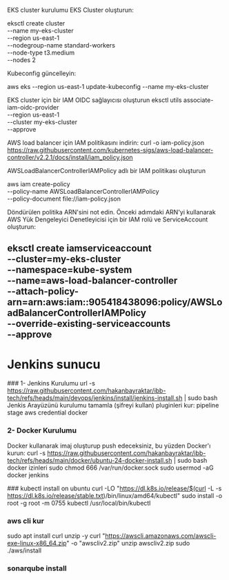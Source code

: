 EKS cluster kurulumu
EKS Cluster oluşturun:

eksctl create cluster \
  --name my-eks-cluster \
  --region us-east-1 \
  --nodegroup-name standard-workers \
  --node-type t3.medium \
  --nodes 2

Kubeconfig güncelleyin:

aws eks --region us-east-1 update-kubeconfig --name my-eks-cluster

EKS cluster için bir IAM OIDC sağlayıcısı oluşturun
eksctl utils associate-iam-oidc-provider \
   --region us-east-1 \
   --cluster my-eks-cluster \
   --approve


AWS load balancer için IAM politikasını indirin:
curl -o iam-policy.json https://raw.githubusercontent.com/kubernetes-sigs/aws-load-balancer-controller/v2.2.1/docs/install/iam_policy.json

AWSLoadBalancerControllerIAMPolicy adlı bir IAM politikası oluşturun

aws iam create-policy \
   --policy-name AWSLoadBalancerControllerIAMPolicy \
   --policy-document file://iam-policy.json

Döndürülen politika ARN'sini not edin.
Önceki adımdaki ARN'yi kullanarak AWS Yük Dengeleyici Denetleyicisi için bir IAM rolü ve ServiceAccount oluşturun:

eksctl create iamserviceaccount \
   --cluster=my-eks-cluster \
   --namespace=kube-system \
   --name=aws-load-balancer-controller \
   --attach-policy-arn=arn:aws:iam::905418438096:policy/AWSLoadBalancerControllerIAMPolicy \
   --override-existing-serviceaccounts \
   --approve
----------------
# Jenkins sunucu
### 1- Jenkins Kurulumu
url -s https://raw.githubusercontent.com/hakanbayraktar/ibb-tech/refs/heads/main/devops/jenkins/install/jenkins-install.sh | sudo bash
Jenkis Arayüzünü kurulumu tamamla (şifreyi kullan)
pluginleri kur:
pipeline stage
aws credential
docker 

### 2- Docker Kurulumu
Docker kullanarak imaj oluşturup push edeceksiniz, bu yüzden Docker'ı kurun:
curl -s https://raw.githubusercontent.com/hakanbayraktar/ibb-tech/refs/heads/main/docker/ubuntu-24-docker-install.sh | sudo bash
docker izinleri
sudo chmod 666 /var/run/docker.sock
sudo usermod -aG docker jenkins

### kubectl install on ubuntu
curl -LO "https://dl.k8s.io/release/$(curl -L -s https://dl.k8s.io/release/stable.txt)/bin/linux/amd64/kubectl"
sudo install -o root -g root -m 0755 kubectl /usr/local/bin/kubectl

### aws cli kur
sudo apt install curl unzip -y
curl "https://awscli.amazonaws.com/awscli-exe-linux-x86_64.zip" -o "awscliv2.zip"
unzip awscliv2.zip
sudo ./aws/install

### sonarqube install

